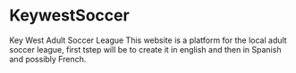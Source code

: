 # KeywestSoccer
Key West Adult Soccer League
This website is a platform for the local adult soccer league, first tstep will be to create it in english and then in Spanish and possibly French.
